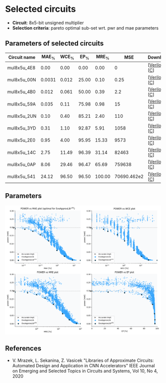 
Selected circuits
===================
 - **Circuit**: 8x5-bit unsigned multiplier
 - **Selection criteria**: pareto optimal sub-set wrt. pwr and mae parameters

Parameters of selected circuits
----------------------------

| Circuit name | MAE<sub>%</sub> | WCE<sub>%</sub> | EP<sub>%</sub> | MRE<sub>%</sub> | MSE | Download |
| --- |  --- | --- | --- | --- | --- | --- | 
| mul8x5u_4E8 | 0.00 | 0.00 | 0.00 | 0.00 | 0 |  [[Verilog](mul8x5u_4E8.v)]  [[C](mul8x5u_4E8.c)] |
| mul8x5u_00N | 0.0031 | 0.012 | 25.00 | 0.10 | 0.25 |  [[Verilog](mul8x5u_00N.v)]  [[C](mul8x5u_00N.c)] |
| mul8x5u_4B0 | 0.012 | 0.061 | 50.00 | 0.39 | 2.2 |  [[Verilog](mul8x5u_4B0.v)]  [[C](mul8x5u_4B0.c)] |
| mul8x5u_59A | 0.035 | 0.11 | 75.98 | 0.98 | 15 |  [[Verilog](mul8x5u_59A.v)]  [[C](mul8x5u_59A.c)] |
| mul8x5u_2UN | 0.10 | 0.40 | 85.21 | 2.40 | 110 |  [[Verilog](mul8x5u_2UN.v)]  [[C](mul8x5u_2UN.c)] |
| mul8x5u_3YD | 0.31 | 1.10 | 92.87 | 5.91 | 1058 |  [[Verilog](mul8x5u_3YD.v)]  [[C](mul8x5u_3YD.c)] |
| mul8x5u_2E0 | 0.95 | 4.00 | 95.95 | 15.33 | 9573 |  [[Verilog](mul8x5u_2E0.v)]  [[C](mul8x5u_2E0.c)] |
| mul8x5u_14C | 2.75 | 11.49 | 96.39 | 31.14 | 82463 |  [[Verilog](mul8x5u_14C.v)]  [[C](mul8x5u_14C.c)] |
| mul8x5u_0AP | 8.06 | 29.46 | 96.47 | 65.69 | 759638 |  [[Verilog](mul8x5u_0AP.v)]  [[C](mul8x5u_0AP.c)] |
| mul8x5u_541 | 24.12 | 96.50 | 96.50 | 100.00 | 70690.462e2 |  [[Verilog](mul8x5u_541.v)]  [[C](mul8x5u_541.c)] |
    
Parameters
--------------
![Parameters figure](fig.png)

References
--------------
   - V. Mrazek, L. Sekanina, Z. Vasicek "Libraries of Approximate Circuits: Automated Design and Application in CNN Accelerators" IEEE Journal on Emerging and Selected Topics in Circuits and Systems, Vol 10, No 4, 2020

             